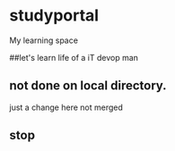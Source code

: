 # studyportal
My learning space

##let's learn life of a iT devop man 
## not done on local directory.


just a change here
not merged
## stop